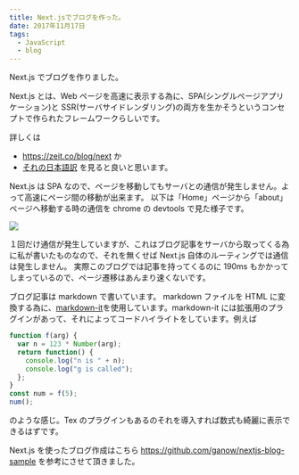 ```yaml
---
title: Next.jsでブログを作った。
date: 2017年11月17日
tags:
  - JavaScript
  - blog
---
```


Next.js でブログを作りました。

Next.js とは、Web ページを高速に表示する為に、SPA(シングルページアプリケーション)と SSR(サーバサイドレンダリング)の両方を生かそうというコンセプトで作られたフレームワークらしいです。

詳しくは

- <https://zeit.co/blog/next> か
- [それの日本語訳](https://qiita.com/nkzawa/items/1e0e93efd13fb982c8c0)
  を見ると良いと思います。

Next.js は SPA なので、ページを移動してもサーバとの通信が発生しません。よって高速にページ間の移動が出来ます。
以下は「Home」ページから「about」ページへ移動する時の通信を chrome の devtools で見た様子です。

<img src="/images/network-log.png">

１回だけ通信が発生していますが、これはブログ記事をサーバから取ってくる為に私が書いたものなので、それを無くせば Next.js 自体のルーティングでは通信は発生しません。
実際このブログでは記事を持ってくるのに 190ms もかかってしまっているので、ページ遷移はあんまり速くないです。

ブログ記事は markdown で書いています。
markdown ファイルを HTML に変換する為に、[markdown-it](https://www.npmjs.com/package/markdown-it)を使用しています。markdown-it には拡張用のプラグインがあって、それによってコードハイライトをしています。例えば

```js
function f(arg) {
  var n = 123 * Number(arg);
  return function() {
    console.log("n is " + n);
    console.log("g is called");
  };
}
const num = f(5);
num();
```

のような感じ。Tex のプラグインもあるのそれを導入すれば数式も綺麗に表示できるはずです。

Next.js を使ったブログ作成はこちら <https://github.com/ganow/nextjs-blog-sample> を参考にさせて頂きました。
